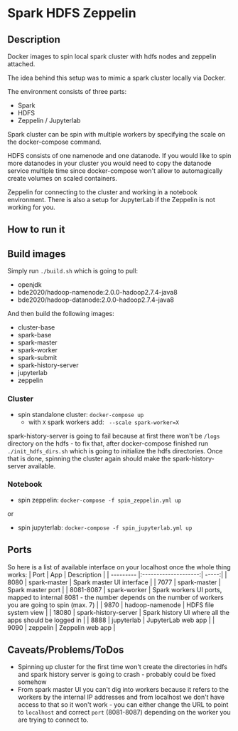 # Spark HDFS Zeppelin

## Description
Docker images to spin local spark cluster with hdfs nodes and zeppelin attached.

The idea behind this setup was to mimic a spark cluster locally via Docker.

The environment consists of three parts:
 - Spark
 - HDFS
 - Zeppelin / Jupyterlab

Spark cluster can be spin with multiple workers by specifying the scale on the docker-compose command.

HDFS consists of one namenode and one datanode. If you would like to spin more datanodes in your cluster you would need to copy the datanode service multiple time since docker-compose won't allow to automagically create volumes on scaled containers.

Zeppelin for connecting to the cluster and working in a notebook environment. There is also a setup for JupyterLab if the Zeppelin is not working for you.

## How to run it

## Build images
Simply run `./build.sh` which is going to pull:
- openjdk
- bde2020/hadoop-namenode:2.0.0-hadoop2.7.4-java8
- bde2020/hadoop-datanode:2.0.0-hadoop2.7.4-java8

And then build the following images:
- cluster-base
- spark-base
- spark-master
- spark-worker
- spark-submit
- spark-history-server
- jupyterlab
- zeppelin

### Cluster
* spin standalone cluster: `docker-compose up`
  * with `X` spark workers add: ` --scale spark-worker=X`

spark-history-server is going to fail because at first there won't be `/logs` directory on the hdfs - to fix that, after docker-compose finished run `./init_hdfs_dirs.sh` which is going to initialize the hdfs directories.
Once that is done, spinning the cluster again should make the spark-history-server available.

### Notebook
* spin zeppelin: `docker-compose -f spin_zeppelin.yml up`

or
* spin jupyterlab: `docker-compose -f spin_jupyterlab.yml up`

## Ports
So here is a list of available interface on your localhost once the whole thing works:
| Port      | App                  | Description  |
| --------- |:--------------------:| -----:|
| 8080      | spark-master         | Spark master UI interface |
| 7077      | spark-master         | Spark master port |
| 8081-8087 | spark-worker         | Spark workers UI ports, mapped to internal 8081 - the number depends on the number of workers you are going to spin (max. 7) |
| 9870      | hadoop-namenode      | HDFS file system view |
| 18080     | spark-history-server | Spark history UI where all the apps should be logged in |
| 8888      | jupyterlab           | JupyterLab web app |
| 9090      | zeppelin             | Zeppelin web app |

## Caveats/Problems/ToDos
- Spinning up cluster for the first time won't create the directories in hdfs and spark history server is going to crash - probably could be fixed somehow
- From spark master UI you can't dig into workers because it refers to the workers by the internal IP addresses and from localhost we don't have access to that so it won't work - you can either change the URL to point to `localhost` and correct `port` (8081-8087) depending on the worker you are trying to connect to.
